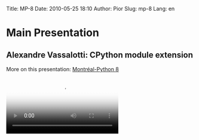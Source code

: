 Title: MP-8
Date: 2010-05-25 18:10
Author: Pior
Slug: mp-8
Lang: en

<!--:en-->

<style>#sidebar { display:none;} #content { width: 740px !important; } </style>
Main Presentation
=================

Alexandre Vassalotti: CPython module extension
----------------------------------------------

More on this presentation: [Montréal-Python 8][]   

<video controls poster="http://montrealpython.org/videos/Montreal-Python-8-Alexandre-Vassalotti-CPython-module-extension.jpg">
<source src="http://montrealpython.org/videos/Montreal-Python-8-Alexandre-Vassalotti-CPython-module-extension.ogg" type="video/ogg"></source>
<source src="http://montrealpython.org/videos/Montreal-Python-8-Alexandre-Vassalotti-CPython-module-extension.mp4" type="video/mp4"></source>
Your browser doesn't support HTML5. Please use the download link. If you
use Safari and want to use a libre format, install the Xiph QuickTime
Component at http://www.xiph.org/quicktime </video>

  [Montréal-Python 8]: http://wiki.montrealpython.org/index.php/Montréal-Python_8

